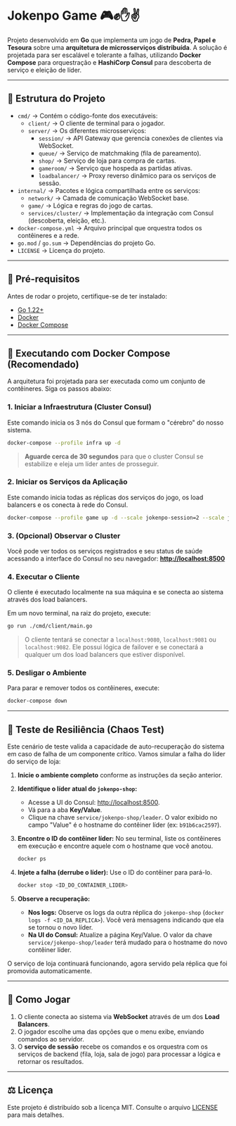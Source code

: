 # Jokenpo Game 🎮✊✋✌️

Projeto desenvolvido em **Go** que implementa um jogo de **Pedra, Papel e Tesoura** sobre uma **arquitetura de microsserviços distribuída**. A solução é projetada para ser escalável e tolerante a falhas, utilizando **Docker Compose** para orquestração e **HashiCorp Consul** para descoberta de serviço e eleição de líder.

---

## 📂 Estrutura do Projeto

*   `cmd/` → Contém o código-fonte dos executáveis:
    *   `client/` → O cliente de terminal para o jogador.
    *   `server/` → Os diferentes microsserviços:
        *   `session/` → API Gateway que gerencia conexões de clientes via WebSocket.
        *   `queue/` → Serviço de matchmaking (fila de pareamento).
        *   `shop/` → Serviço de loja para compra de cartas.
        *   `gameroom/` → Serviço que hospeda as partidas ativas.
        *   `loadbalancer/` → Proxy reverso dinâmico para os serviços de sessão.
*   `internal/` → Pacotes e lógica compartilhada entre os serviços:
    *   `network/` → Camada de comunicação WebSocket base.
    *   `game/` → Lógica e regras do jogo de cartas.
    *   `services/cluster/` → Implementação da integração com Consul (descoberta, eleição, etc.).
*   `docker-compose.yml` → Arquivo principal que orquestra todos os contêineres e a rede.
*   `go.mod` / `go.sum` → Dependências do projeto Go.
*   `LICENSE` → Licença do projeto.

---

## 🚀 Pré-requisitos

Antes de rodar o projeto, certifique-se de ter instalado:

*   [Go 1.22+](https://go.dev/dl/)
*   [Docker](https://docs.docker.com/get-docker/)
*   [Docker Compose](https://docs.docker.com/compose/)

---

## 🐳 Executando com Docker Compose (Recomendado)

A arquitetura foi projetada para ser executada como um conjunto de contêineres. Siga os passos abaixo:

### 1. Iniciar a Infraestrutura (Cluster Consul)

Este comando inicia os 3 nós do Consul que formam o "cérebro" do nosso sistema.

```bash
docker-compose --profile infra up -d
```

> **Aguarde cerca de 30 segundos** para que o cluster Consul se estabilize e eleja um líder antes de prosseguir.

### 2. Iniciar os Serviços da Aplicação

Este comando inicia todas as réplicas dos serviços do jogo, os load balancers e os conecta à rede do Consul.

```bash
docker-compose --profile game up -d --scale jokenpo-session=2 --scale jokenpo-queue=2 --scale jokenpo-shop=2 --scale jokenpo-gameroom=3
```

### 3. (Opcional) Observar o Cluster

Você pode ver todos os serviços registrados e seu status de saúde acessando a interface do Consul no seu navegador:
**[http://localhost:8500](http://localhost:8500)**

### 4. Executar o Cliente

O cliente é executado localmente na sua máquina e se conecta ao sistema através dos load balancers.

Em um novo terminal, na raiz do projeto, execute:

```bash
go run ./cmd/client/main.go
```

> O cliente tentará se conectar a `localhost:9080`, `localhost:9081` ou `localhost:9082`. Ele possui lógica de failover e se conectará a qualquer um dos load balancers que estiver disponível.

### 5. Desligar o Ambiente

Para parar e remover todos os contêineres, execute:

```bash
docker-compose down
```

---

## 🧪 Teste de Resiliência (Chaos Test)

Este cenário de teste valida a capacidade de auto-recuperação do sistema em caso de falha de um componente crítico. Vamos simular a falha do líder do serviço de loja:

1.  **Inicie o ambiente completo** conforme as instruções da seção anterior.

2.  **Identifique o líder atual do `jokenpo-shop`:**
    *   Acesse a UI do Consul: [http://localhost:8500](http://localhost:8500).
    *   Vá para a aba **Key/Value**.
    *   Clique na chave `service/jokenpo-shop/leader`. O valor exibido no campo "Value" é o hostname do contêiner líder (ex: `b91b6cac2597`).

3.  **Encontre o ID do contêiner líder:**
    No seu terminal, liste os contêineres em execução e encontre aquele com o hostname que você anotou.
    ```bash
    docker ps
    ```

4.  **Injete a falha (derrube o líder):**
    Use o ID do contêiner para pará-lo.
    ```bash
    docker stop <ID_DO_CONTAINER_LIDER>
    ```

5.  **Observe a recuperação:**
    *   **Nos logs:** Observe os logs da outra réplica do `jokenpo-shop` (`docker logs -f <ID_DA_REPLICA>`). Você verá mensagens indicando que ela se tornou o novo líder.
    *   **Na UI do Consul:** Atualize a página Key/Value. O valor da chave `service/jokenpo-shop/leader` terá mudado para o hostname do novo contêiner líder.

O serviço de loja continuará funcionando, agora servido pela réplica que foi promovida automaticamente.

---

## 📖 Como Jogar

1.  O cliente conecta ao sistema via **WebSocket** através de um dos **Load Balancers**.
2.  O jogador escolhe uma das opções que o menu exibe, enviando comandos ao servidor.
3.  O **serviço de sessão** recebe os comandos e os orquestra com os serviços de backend (fila, loja, sala de jogo) para processar a lógica e retornar os resultados.

---

## ⚖️ Licença

Este projeto é distribuído sob a licença MIT. Consulte o arquivo [LICENSE](LICENSE) para mais detalhes.
